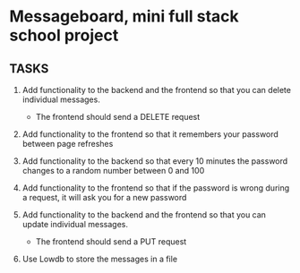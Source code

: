 # Messageboard, mini full stack school project

## TASKS

1. Add functionality to the backend and the frontend so that you can delete individual messages.
   - The frontend should send a DELETE request

2. Add functionality to the frontend so that it remembers your password between page refreshes

3. Add functionality to the backend so that every 10 minutes the password changes to a random number between 0 and 100

4. Add functionality to the frontend so that if the password is wrong during a request, it will ask you for a new password

5. Add functionality to the backend and the frontend so that you can update individual messages.
     - The frontend should send a PUT request

6. Use Lowdb to store the messages in a file